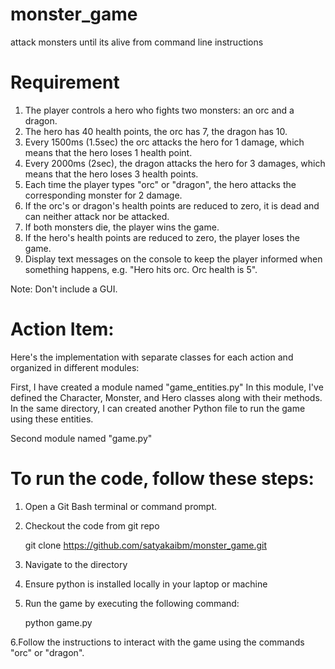 # monster_game
attack monsters until its alive from command line instructions 

# Requirement
1. The player controls a hero who fights two monsters: an orc and a dragon.
2. The hero has 40 health points, the orc has 7, the dragon has 10.
3. Every 1500ms (1.5sec) the orc attacks the hero for 1 damage, which means that the hero loses 1 health point.
4. Every 2000ms (2sec), the dragon attacks the hero for 3 damages, which means that the hero loses 3 health points.
5. Each time the player types "orc" or "dragon", the hero attacks the corresponding monster for 2 damage.
6. If the orc's or dragon's health points are reduced to zero, it is dead and can neither attack nor be attacked.
7. If both monsters die, the player wins the game.
8. If the hero's health points are reduced to zero, the player loses the game.
9. Display text messages on the console to keep the player informed when something happens, 
e.g. "Hero hits orc. Orc health is 5". 

Note: Don't include a GUI.

# Action Item:
Here's the implementation with separate classes for each action and organized in different modules:

First, I have created a module named "game_entities.py"
In this module, I've defined the Character, Monster, and Hero classes along with their methods. 
In the same directory, I can created another Python file to run the game using these entities.

Second module named "game.py"

# To run the code, follow these steps:

1. Open a Git Bash terminal or command prompt.
2. Checkout the code from git repo

   git clone https://github.com/satyakaibm/monster_game.git
   
4. Navigate to the directory
5. Ensure python is installed locally in your laptop or machine
6. Run the game by executing the following command:
   
   python game.py

6.Follow the instructions to interact with the game using the commands 
"orc" or "dragon".

